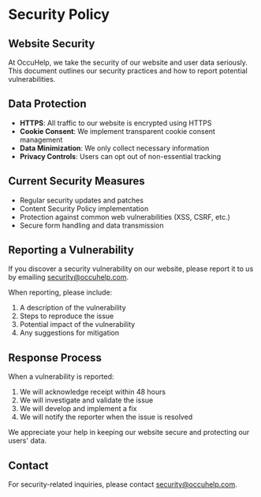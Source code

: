 # Security Policy

## Website Security

At OccuHelp, we take the security of our website and user data seriously. This document outlines our security practices and how to report potential vulnerabilities.

## Data Protection

- **HTTPS**: All traffic to our website is encrypted using HTTPS
- **Cookie Consent**: We implement transparent cookie consent management
- **Data Minimization**: We only collect necessary information
- **Privacy Controls**: Users can opt out of non-essential tracking

## Current Security Measures

- Regular security updates and patches
- Content Security Policy implementation
- Protection against common web vulnerabilities (XSS, CSRF, etc.)
- Secure form handling and data transmission

## Reporting a Vulnerability

If you discover a security vulnerability on our website, please report it to us by emailing [security@occuhelp.com](mailto:security@occuhelp.com).

When reporting, please include:

1. A description of the vulnerability
2. Steps to reproduce the issue
3. Potential impact of the vulnerability
4. Any suggestions for mitigation

## Response Process

When a vulnerability is reported:

1. We will acknowledge receipt within 48 hours
2. We will investigate and validate the issue
3. We will develop and implement a fix
4. We will notify the reporter when the issue is resolved

We appreciate your help in keeping our website secure and protecting our users' data.

## Contact

For security-related inquiries, please contact [security@occuhelp.com](mailto:security@occuhelp.com).
